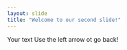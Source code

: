 ```yaml
---
layout: slide
title: "Welcome to our second slide!"
---
```

Your text
Use the left arrow ot go back!
